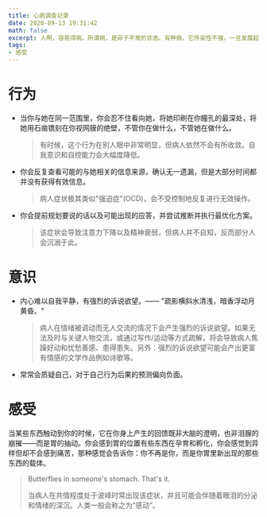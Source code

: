 ```yaml
---
title: 心病调查记录
date: 2020-09-13 19:31:42
math: false
excerpt: 人啊，容易得病。所谓病，是异于平常的状态。有种病，它传染性不强，一旦发展起来却十分严重。它是心病。而且有很多明显的症状和表象。
tags:
- 感受
---
```


# 行为

- 当你与她在同一范围里，你会忍不住看向她，将她印刷在你瞳孔的最深处，将她用石凿镌刻在你视网膜的绝壁，不管你在做什么，不管她在做什么。

  > 有时候，这个行为在别人眼中非常明显，但病人依然不会有所收敛。自我意识和自控能力会大幅度降低。

- 你会反复查看可能的与她相关的信息来源，确认无一遗漏，但是大部分时间都并没有获得有效信息。

  > 病人症状极其类似"强迫症"(OCD)，会不受控制地反复进行无效操作。

- 你会提前规划要说的话以及可能出现的应答，并尝试推断并执行最优化方案。

  > 该症状会导致注意力下降以及精神衰弱，但病人并不自知，反而部分人会沉溺于此。

# 意识

- 内心难以自我平静，有强烈的诉说欲望。—— "疏影横斜水清浅，暗香浮动月黄昏。"

  > 病人在情绪被调动而无人交流的情况下会产生强烈的诉说欲望。如果无法及时与关键人物交流，或通过写作/运动等方式疏解，将会导致病人焦躁好动和忧愁善感、患得患失。另外：强烈的诉说欲望可能会产出更富有情感的文学作品例如诗歌等。

- 常常会质疑自己，对于自己行为后果的预测偏向负面。

# 感受

当某些东西触动到你的时候，它在你身上产生的回馈既非大脑的澄明，也非泪腺的崩摧——而是胃的抽动。你会感到胃的位置有些东西在孕育和孵化，你会感觉到异样但却不会感到痛苦，那种感觉会告诉你：你不再是你，而是你胃里新出现的那些东西的载体。

> Butterflies in someone's stomach. That's it.
>
> 当病人在共情程度处于波峰时常出现该症状，并且可能会伴随着眼泪的分泌和情绪的深沉。人类一般会称之为“感动”。